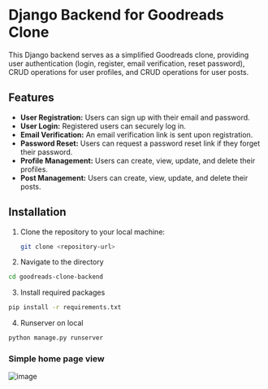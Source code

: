 # Django Backend for Goodreads Clone

This Django backend serves as a simplified Goodreads clone, providing user authentication (login, register, email verification, reset password), CRUD operations for user profiles, and CRUD operations for user posts.

## Features

- **User Registration:** Users can sign up with their email and password.
- **User Login:** Registered users can securely log in.
- **Email Verification:** An email verification link is sent upon registration.
- **Password Reset:** Users can request a password reset link if they forget their password.
- **Profile Management:** Users can create, view, update, and delete their profiles.
- **Post Management:** Users can create, view, update, and delete their posts.

## Installation

1. Clone the repository to your local machine:

   ```bash
   git clone <repository-url>
    ```
2. Navigate to the directory

```bash
cd goodreads-clone-backend
```
3. Install required packages
```bash
pip install -r requirements.txt
```
4. Runserver on local
 ```bash
python manage.py runserver
```
### Simple home page view
![image](https://github.com/akiyomov/Goodreads-Clone/assets/114338623/ab712c4e-20be-4abc-a7d4-531d1263b4d6)
